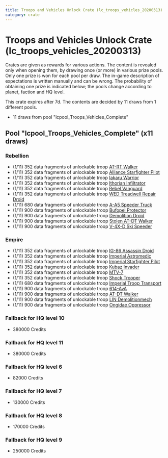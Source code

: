 ```yaml
---
title: Troops and Vehicles Unlock Crate (lc_troops_vehicles_20200313)
category: crate
---
```


# Troops and Vehicles Unlock Crate (lc_troops_vehicles_20200313)

Crates are given as rewards for various actions. The content is revealed only when opening them, by drawing once (or more) in various prize pools. Only one prize is won for each pool per draw. The in-game description of expectations is written manually and can be wrong. The probability of obtaining one prize is indicated below; the pools change according to planet, faction and HQ level.

This crate expires after 7d. The contents are decided by 11 draws from 1 different pools.
  * 11 draws from pool "lcpool_Troops_Vehicles_Complete"

## Pool "lcpool_Troops_Vehicles_Complete" (x11 draws)

### Rebellion

  * (1/11) 352 data fragments of unlockable troop [AT-RT Walker](ATRT)
  * (1/11) 352 data fragments of unlockable troop [Alliance Starfighter Pilot](XWingPilot)
  * (1/11) 352 data fragments of unlockable troop [Iakaru Warrior](IakaruWarrior)
  * (1/11) 352 data fragments of unlockable troop [Ithorian Infiltrator](IthorianInfiltrator)
  * (1/11) 352 data fragments of unlockable troop [Rebel Vanguard](Vanguard)
  * (1/11) 352 data fragments of unlockable troop [WED Treadwell Repair Droid](Treadwell)
  * (1/11) 680 data fragments of unlockable troop [A-A5 Speeder Truck](RebelTransportVehicle)
  * (1/11) 900 data fragments of unlockable troop [Bufopel Protector](FurCoat)
  * (1/11) 900 data fragments of unlockable troop [Demolition Droid](RebelDemoDroid)
  * (1/11) 900 data fragments of unlockable troop [Stolen AT-DT Walker](RebelChicken)
  * (1/11) 900 data fragments of unlockable troop [V-4X-D Ski Speeder](PolarShip)

### Empire

  * (1/11) 352 data fragments of unlockable troop [IG-86 Assassin Droid](IG86Droid)
  * (1/11) 352 data fragments of unlockable troop [Imperial Astromedic](R5Medic)
  * (1/11) 352 data fragments of unlockable troop [Imperial Starfighter Pilot](TiePilot)
  * (1/11) 352 data fragments of unlockable troop [Kubaz Invader](KubazInvader)
  * (1/11) 352 data fragments of unlockable troop [MTV-7](MTV7)
  * (1/11) 352 data fragments of unlockable troop [Shock Trooper](Shock)
  * (1/11) 680 data fragments of unlockable troop [Imperial Troop Transport](EmpireTransportVehicle)
  * (1/11) 900 data fragments of unlockable troop [614-AvA](614AVA)
  * (1/11) 900 data fragments of unlockable troop [AT-DT Walker](EmpireChicken)
  * (1/11) 900 data fragments of unlockable troop [LIN Demolitionmech](EmpireDemoDroid)
  * (1/11) 900 data fragments of unlockable troop [Ongidae Oppressor](ApeMan)

### Fallback for HQ level 10

  * 380000 Credits

### Fallback for HQ level 11

  * 380000 Credits

### Fallback for HQ level 6

  * 82000 Credits

### Fallback for HQ level 7

  * 130000 Credits

### Fallback for HQ level 8

  * 170000 Credits

### Fallback for HQ level 9

  * 250000 Credits